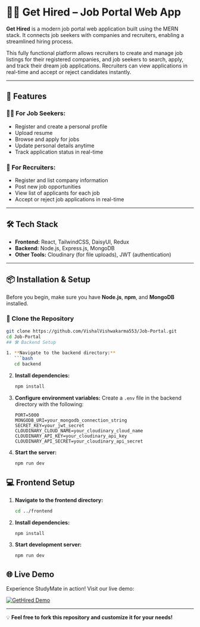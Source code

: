 # 🧑‍💼 Get Hired – Job Portal Web App

**Get Hired** is a modern job portal web application built using the MERN stack. It connects job seekers with companies and recruiters, enabling a streamlined hiring process.

This fully functional platform allows recruiters to create and manage job listings for their registered companies, and job seekers to search, apply, and track their dream job applications. Recruiters can view applications in real-time and accept or reject candidates instantly.

---

## 🚀 Features

### 👩‍💻 For Job Seekers:
- Register and create a personal profile  
- Upload resume  
- Browse and apply for jobs  
- Update personal details anytime  
- Track application status in real-time

### 🏢 For Recruiters:
- Register and list company information  
- Post new job opportunities  
- View list of applicants for each job  
- Accept or reject job applications in real-time

---

## 🛠 Tech Stack

- **Frontend:** React, TailwindCSS, DaisyUI, Redux  
- **Backend:** Node.js, Express.js, MongoDB  
- **Other Tools:** Cloudinary (for file uploads), JWT (authentication)

---

## 📦 Installation & Setup

Before you begin, make sure you have **Node.js**, **npm**, and **MongoDB** installed.

### 🔧 Clone the Repository

```bash
git clone https://github.com/VishalVishwakarma553/Job-Portal.git
cd Job-Portal
## 🛠️ Backend Setup

1. **Navigate to the backend directory:**
   ```bash
   cd backend
   ```

2. **Install dependencies:**
   ```bash
   npm install
   ```

3. **Configure environment variables:**
   Create a `.env` file in the backend directory with the following:
   ```env
   PORT=5000
   MONGODB_URI=your_mongodb_connection_string
   SECRET_KEY=your_jwt_secret
   CLOUDINARY_CLOUD_NAME=your_cloudinary_cloud_name
   CLOUDINARY_API_KEY=your_cloudinary_api_key
   CLOUDINARY_API_SECRET=your_cloudinary_api_secret
   ```

4. **Start the server:**
   ```bash
   npm run dev
   ```

## 💻 Frontend Setup

1. **Navigate to the frontend directory:**
   ```bash
   cd ../frontend
   ```

2. **Install dependencies:**
   ```bash
   npm install
   ```

3. **Start development server:**
   ```bash
   npm run dev
   ```

## 🌐 Live Demo

Experience StudyMate in action! Visit our live demo:

[![GetHired Demo](https://img.shields.io/badge/GetHired-Live%20Demo-blue?style=for-the-badge)](https://job-portal-apvf.vercel.app/)

---

💡 **Feel free to fork this repository and customize it for your needs!**
